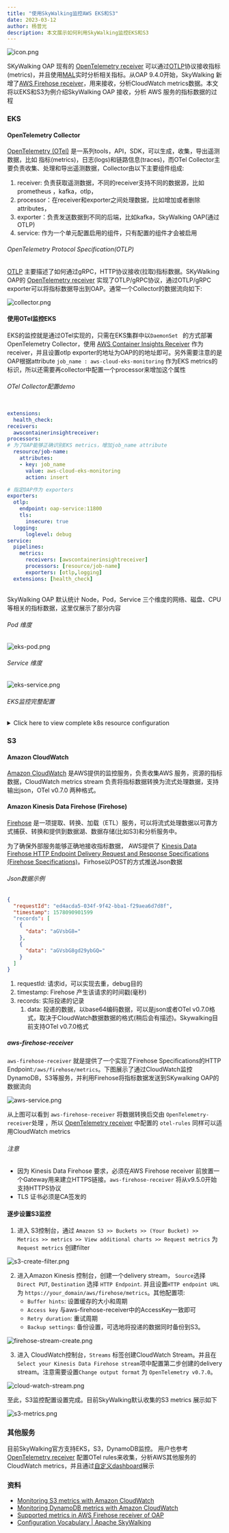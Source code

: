 ```yaml
---
title: "使用SkyWalking监控AWS EKS和S3"
date: 2023-03-12
author: 杨普光
description: 本文展示如何利用SkyWalking监控EKS和S3
---
```


![icon.png](./icon.webp)


SKyWalking OAP 现有的 [OpenTelemetry receiver](https://skywalking.apache.org/docs/main/next/en/setup/backend/opentelemetry-receiver/) 可以通过[OTLP](https://github.com/open-telemetry/opentelemetry-specification/blob/main/specification/protocol/otlp.md)协议接收指标(metrics)，并且使用[MAL](https://skywalking.apache.org/docs/main/next/en/concepts-and-designs/mal/)实时分析相关指标。从OAP 9.4.0开始，SkyWalking 新增了[AWS Firehose receiver](https://skywalking.apache.org/docs/main/next/en/setup/backend/aws-firehose-receiver/)，用来接收，分析CloudWatch metrics数据。本文将以EKS和S3为例介绍SkyWalking OAP 接收，分析 AWS 服务的指标数据的过程

### EKS

#### OpenTelemetry Collector

[OpenTelemetry (OTel)](https://opentelemetry.io/) 是一系列tools，API，SDK，可以生成，收集，导出遥测数据，比如 指标(metrics)，日志(logs)和链路信息(traces)，而OTel Collector主要负责收集、处理和导出遥测数据，Collector由以下主要组件组成: 
1. receiver: 负责获取遥测数据，不同的receiver支持不同的数据源，比如prometheus ，kafka，otlp，
2. processor：在receiver和exporter之间处理数据，比如增加或者删除attributes，
3. exporter：负责发送数据到不同的后端，比如kafka，SkyWalking OAP(通过OTLP)
4. service: 作为一个单元配置启用的组件，只有配置的组件才会被启用

###### OpenTelemetry Protocol Specification(OTLP)

[OTLP](https://github.com/open-telemetry/opentelemetry-specification/blob/main/specification/protocol/otlp.md) 主要描述了如何通过gRPC，HTTP协议接收(拉取)指标数据。SKyWalking OAP的 [OpenTelemetry receiver](https://skywalking.apache.org/docs/main/next/en/setup/backend/opentelemetry-receiver/) 实现了OTLP/gRPC协议，通过OTLP/gRPC exporter可以将指标数据导出到OAP。通常一个Collector的数据流向如下:

![collector.png](./collector.png)

#### 使用OTel监控EKS

EKS的监控就是通过OTel实现的，只需在EKS集群中以`DaemonSet ` 的方式部署 OpenTelemetry Collector，使用 [AWS Container Insights Receiver](https://github.com/open-telemetry/opentelemetry-collector-contrib/blob/main/receiver/awscontainerinsightreceiver/README.md) 作为receiver，并且设置otlp exporter的地址为OAP的的地址即可。另外需要注意的是OAP根据attribute `job_name : aws-cloud-eks-monitoring` 作为EKS metrics的标识，所以还需要再collector中配置一个processor来增加这个属性

###### OTel Collector配置demo

```yaml

extensions:
  health_check:
receivers:
  awscontainerinsightreceiver:
processors:
# 为了OAP能够正确识别EKS metrics，增加job_name attribute
  resource/job-name:
    attributes:
    - key: job_name   
      value: aws-cloud-eks-monitoring
      action: insert     

# 指定OAP作为 exporters
exporters:
  otlp:
    endpoint: oap-service:11800 
    tls:
      insecure: true
  logging:
      loglevel: debug          
service:
  pipelines:
    metrics:
      receivers: [awscontainerinsightreceiver]
      processors: [resource/job-name]
      exporters: [otlp,logging]
  extensions: [health_check]
  
```

SkyWalking OAP 默认统计 Node，Pod，Service 三个维度的网络、磁盘、CPU等相关的指标数据，这里仅展示了部分内容

######  Pod 维度

![eks-pod.png](./eks-pod.png)

######  Service 维度

![eks-service.png](./eks-service.png)


###### EKS监控完整配置

<details>
<summary>Click here to view complete k8s resource configuration </summary>

```yaml

apiVersion: v1
kind: ServiceAccount
metadata:
  name: aws-otel-sa
  namespace: aws-otel-eks

---
kind: ClusterRole
apiVersion: rbac.authorization.k8s.io/v1
metadata:
  name: aoc-agent-role
rules:
  - apiGroups: [""]
    resources: ["pods", "nodes", "endpoints"]
    verbs: ["list", "watch"]
  - apiGroups: ["apps"]
    resources: ["replicasets"]
    verbs: ["list", "watch"]
  - apiGroups: ["batch"]
    resources: ["jobs"]
    verbs: ["list", "watch"]
  - apiGroups: [""]
    resources: ["nodes/proxy"]
    verbs: ["get"]
  - apiGroups: [""]
    resources: ["nodes/stats", "configmaps", "events"]
    verbs: ["create", "get"]
  - apiGroups: [""]
    resources: ["configmaps"]
    resourceNames: ["otel-container-insight-clusterleader"]
    verbs: ["get","update"]
  - apiGroups: ["coordination.k8s.io"]
    resources: ["leases"]
    verbs: ["create","get","update"]    

---
kind: ClusterRoleBinding
apiVersion: rbac.authorization.k8s.io/v1
metadata:
  name: aoc-agent-role-binding
subjects:
  - kind: ServiceAccount
    name: aws-otel-sa
    namespace: aws-otel-eks
roleRef:
  kind: ClusterRole
  name: aoc-agent-role
  apiGroup: rbac.authorization.k8s.io

---
apiVersion: v1
kind: ConfigMap
metadata:
  name: otel-agent-conf
  namespace: aws-otel-eks
  labels:
    app: opentelemetry
    component: otel-agent-conf
data:
  otel-agent-config: |
    extensions:
      health_check:

    receivers:
      awscontainerinsightreceiver:

    processors:
      resource/job-name:
        attributes:
        - key: job_name   
          value: aws-cloud-eks-monitoring
          action: insert     

    exporters:
      otlp:
        endpoint: oap-service:11800
        tls:
          insecure: true
      logging:
          loglevel: debug          

    service:
      pipelines:
        metrics:
          receivers: [awscontainerinsightreceiver]
          processors: [resource/job-name]
          exporters: [otlp,logging]
      extensions: [health_check]

---

apiVersion: apps/v1
kind: DaemonSet
metadata:
  name: aws-otel-eks-ci
  namespace: aws-otel-eks
spec:
  selector:
    matchLabels:
      name: aws-otel-eks-ci
  template:
    metadata:
      labels:
        name: aws-otel-eks-ci
    spec:
      containers:
        - name: aws-otel-collector
          image: amazon/aws-otel-collector:v0.23.0
          env:
         	  # Specify region
            - name: AWS_REGION
              value: "ap-northeast-1"
            - name: K8S_NODE_NAME
              valueFrom:
                fieldRef:
                  fieldPath: spec.nodeName
            - name: HOST_IP
              valueFrom:
                fieldRef:
                  fieldPath: status.hostIP
            - name: HOST_NAME
              valueFrom:
                fieldRef:
                  fieldPath: spec.nodeName
            - name: K8S_NAMESPACE
              valueFrom:
                 fieldRef:
                   fieldPath: metadata.namespace
          imagePullPolicy: Always
          command:
            - "/awscollector"
            - "--config=/conf/otel-agent-config.yaml"
          volumeMounts:
            - name: rootfs
              mountPath: /rootfs
              readOnly: true
            - name: dockersock
              mountPath: /var/run/docker.sock
              readOnly: true
            - name: varlibdocker
              mountPath: /var/lib/docker
              readOnly: true
            - name: containerdsock
              mountPath: /run/containerd/containerd.sock
              readOnly: true
            - name: sys
              mountPath: /sys
              readOnly: true
            - name: devdisk
              mountPath: /dev/disk
              readOnly: true
            - name: otel-agent-config-vol
              mountPath: /conf
            - name: otel-output-vol  
              mountPath: /otel-output
          resources:
            limits:
              cpu:  200m
              memory: 200Mi
            requests:
              cpu: 200m
              memory: 200Mi
      volumes:
        - configMap:
            name: otel-agent-conf
            items:
              - key: otel-agent-config
                path: otel-agent-config.yaml
          name: otel-agent-config-vol
        - name: rootfs
          hostPath:
            path: /
        - name: dockersock
          hostPath:
            path: /var/run/docker.sock
        - name: varlibdocker
          hostPath:
            path: /var/lib/docker
        - name: containerdsock
          hostPath:
            path: /run/containerd/containerd.sock
        - name: sys
          hostPath:
            path: /sys
        - name: devdisk
          hostPath:
            path: /dev/disk/
        - name: otel-output-vol  
          hostPath:
            path: /otel-output
      serviceAccountName: aws-otel-sa
        
```

</details>


### S3

#### Amazon CloudWatch

[Amazon CloudWatch](https://docs.aws.amazon.com/AmazonCloudWatch/latest/monitoring/WhatIsCloudWatch.html) 是AWS提供的监控服务，负责收集AWS 服务，资源的指标数据，CloudWatch metrics stream 负责将指标数据转换为流式处理数据，支持输出json，OTel v0.7.0 两种格式。

#### Amazon Kinesis Data Firehose (Firehose)

[Firehose](https://aws.amazon.com/cn/kinesis/data-firehose/) 是一项提取、转换、加载（ETL）服务，可以将流式处理数据以可靠方式捕获、转换和提供到数据湖、数据存储(比如S3)和分析服务中。

为了确保外部服务能够正确地接收指标数据， AWS提供了 [Kinesis Data Firehose HTTP Endpoint Delivery Request and Response Specifications (Firehose Specifications)](https://docs.aws.amazon.com/firehose/latest/dev/httpdeliveryrequestresponse.html)。Firhose以POST的方式推送Json数据

###### Json数据示例

```json
{
  "requestId": "ed4acda5-034f-9f42-bba1-f29aea6d7d8f",
  "timestamp": 1578090901599
  "records": [
    {
      "data": "aGVsbG8="
    },
    {
      "data": "aGVsbG8gd29ybGQ="
    }
  ]
}
```
1. requestId:  请求id，可以实现去重，debug目的
2. timestamp:  Firehose 产生该请求的时间戳(毫秒)
3. records: 实际投递的记录
	1.  data: 投递的数据，以base64编码数据，可以是json或者OTel v0.7.0格式，取决于CloudWatch数据数据的格式(稍后会有描述)。Skywalking目前支持OTel v0.7.0格式


##### aws-firehose-receiver

`aws-firehose-receiver` 就是提供了一个实现了Firehose Specifications的HTTP Endpoint:`/aws/firehose/metrics`。下图展示了通过CloudWatch监控DynamoDB，S3等服务，并利用Firehose将指标数据发送到SKywalking OAP的数据流向

![aws-service.png](./aws-service.png)

从上图可以看到 `aws-firehose-receiver` 将数据转换后交由 `OpenTelemetry-receiver`处理 ，所以  [OpenTelemetry receiver](https://skywalking.apache.org/docs/main/next/en/setup/backend/opentelemetry-receiver/) 中配置的 `otel-rules` 同样可以适用CloudWatch metrics

###### 注意

*  因为 Kinesis Data Firehose 要求，必须在AWS Firehose receiver 前放置一个Gateway用来建立HTTPS链接。`aws-firehose-receiver` 将从v9.5.0开始支持HTTPS协议
*  TLS 证书必须是CA签发的

#### 逐步设置S3监控

1. 进入 S3控制台，通过 `Amazon S3 >> Buckets >> (Your Bucket) >> Metrics >> metrics >> View additional charts >> Request metrics` 为 `Request metrics` 创建filter


![s3-create-filter.png](./s3-create-filter.png)

2. 进入Amazon Kinesis 控制台，创建一个delivery stream， `Source`选择 `Direct PUT`, `Destination` 选择 `HTTP Endpoint`. 并且设置`HTTP endpoint URL` 为 `https://your_domain/aws/firehose/metrics`。其他配置项:
	*  `Buffer hints`: 设置缓存的大小和周期
	* `Access key` 与aws-firehose-receiver中的AccessKey一致即可
	* `Retry duration`: 重试周期
	* `Backup settings`: 备份设置，可选地将投递的数据同时备份到S3。


![firehose-stream-create.png](./firehose-stream-create.png)

3.  进入 CloudWatch控制台，`Streams` 标签创建CloudWatch Stream。并且在`Select your Kinesis Data Firehose stream`项中配置第二步创建的delivery stream。注意需要设置`Change output format` 为 `OpenTelemetry v0.7.0`。

![cloud-watch-stream.png](./cloud-watch-stream.png)

至此，S3监控配置设置完成。目前SkyWalking默认收集的S3 metrics 展示如下

![s3-metrics.png](./s3-metrics.png)

### 其他服务

目前SkyWalking官方支持EKS，S3，DynamoDB监控。
用户也参考 [OpenTelemetry receiver](https://skywalking.apache.org/docs/main/next/en/setup/backend/opentelemetry-receiver/) 配置OTel rules来收集，分析AWS其他服务的CloudWatch metrics，并且通过[自定义dashboard](https://skywalking.apache.org/docs/main/next/en/ui/readme/)展示

### 资料

* [Monitoring S3 metrics with Amazon CloudWatch](https://docs.aws.amazon.com/AmazonS3/latest/userguide/cloudwatch-monitoring.html)
* [Monitoring DynamoDB metrics with Amazon CloudWatch](https://docs.aws.amazon.com/amazondynamodb/latest/developerguide/monitoring-cloudwatch.html)
* [Supported metrics in AWS Firehose receiver of OAP](https://skywalking.apache.org/docs/main/next/en/setup/backend/aws-firehose-receiver/)
* [Configuration Vocabulary | Apache SkyWalking](https://skywalking.apache.org/docs/main/next/en/setup/backend/configuration-vocabulary/)
